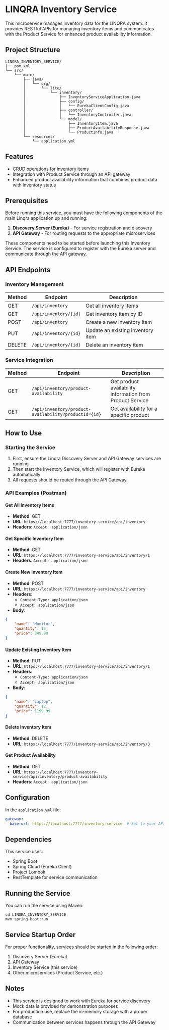 # LINQRA Inventory Service

This microservice manages inventory data for the LINQRA system. It provides RESTful APIs for managing inventory items and communicates with the Product Service for enhanced product availability information.

## Project Structure

```
LINQRA_INVENTORY_SERVICE/
├── pom.xml
└── src/
    └── main/
        ├── java/
        │   └── org/
        │       └── lite/
        │           └── inventory/
        │               ├── InventoryServiceApplication.java
        │               ├── config/
        │               │   └── EurekaClientConfig.java
        │               ├── controller/
        │               │   └── InventoryController.java 
        │               └── model/
        │                   ├── InventoryItem.java
        │                   ├── ProductAvailabilityResponse.java
        │                   └── ProductInfo.java
        └── resources/
            └── application.yml
```

## Features

- CRUD operations for inventory items
- Integration with Product Service through an API gateway
- Enhanced product availability information that combines product data with inventory status

## Prerequisites

Before running this service, you must have the following components of the main Linqra application up and running:

1. **Discovery Server (Eureka)** - For service registration and discovery
2. **API Gateway** - For routing requests to the appropriate microservices

These components need to be started before launching this Inventory Service. The service is configured to register with the Eureka server and communicate through the API gateway.

## API Endpoints

### Inventory Management

| Method | Endpoint | Description |
|--------|----------|-------------|
| GET    | `/api/inventory` | Get all inventory items |
| GET    | `/api/inventory/{id}` | Get inventory item by ID |
| POST   | `/api/inventory` | Create a new inventory item |
| PUT    | `/api/inventory/{id}` | Update an existing inventory item |
| DELETE | `/api/inventory/{id}` | Delete an inventory item |

### Service Integration

| Method | Endpoint | Description |
|--------|----------|-------------|
| GET    | `/api/inventory/product-availability` | Get product availability information from Product Service |
| GET    | `/api/inventory/product-availability?productId={id}` | Get availability for a specific product |

## How to Use

### Starting the Service

1. First, ensure the Linqra Discovery Server and API Gateway services are running
2. Then start the Inventory Service, which will register with Eureka automatically
3. All requests should be routed through the API Gateway

### API Examples (Postman)

#### Get All Inventory Items
- **Method**: GET
- **URL**: `https://localhost:7777/inventory-service/api/inventory`
- **Headers**: `Accept: application/json`

#### Get Specific Inventory Item
- **Method**: GET
- **URL**: `https://localhost:7777/inventory-service/api/inventory/1`
- **Headers**: `Accept: application/json`

#### Create New Inventory Item
- **Method**: POST
- **URL**: `https://localhost:7777/inventory-service/api/inventory`
- **Headers**: 
  - `Content-Type: application/json`
  - `Accept: application/json`
- **Body**:
```json
{
    "name": "Monitor",
    "quantity": 15,
    "price": 349.99
}
```

#### Update Existing Inventory Item
- **Method**: PUT
- **URL**: `https://localhost:7777/inventory-service/api/inventory/1`
- **Headers**: 
  - `Content-Type: application/json`
  - `Accept: application/json`
- **Body**:
```json
{
    "name": "Laptop",
    "quantity": 12,
    "price": 1199.99
}
```

#### Delete Inventory Item
- **Method**: DELETE
- **URL**: `https://localhost:7777/inventory-service/api/inventory/3`

#### Get Product Availability
- **Method**: GET
- **URL**: `https://localhost:7777/inventory-service/api/inventory/product-availability`
- **Headers**: `Accept: application/json`

## Configuration

In the `application.yml` file:

```yaml
gateway:
  base-url: https://localhost:7777/inventory-service  # Set to your API gateway URL
```

## Dependencies

This service uses:
- Spring Boot
- Spring Cloud (Eureka Client)
- Project Lombok
- RestTemplate for service communication

## Running the Service

You can run the service using Maven:

```
cd LINQRA_INVENTORY_SERVICE
mvn spring-boot:run
```

## Service Startup Order

For proper functionality, services should be started in the following order:
1. Discovery Server (Eureka)
2. API Gateway
3. Inventory Service (this service)
4. Other microservices (Product Service, etc.)

## Notes

- This service is designed to work with Eureka for service discovery
- Mock data is provided for demonstration purposes
- For production use, replace the in-memory storage with a proper database
- Communication between services happens through the API Gateway